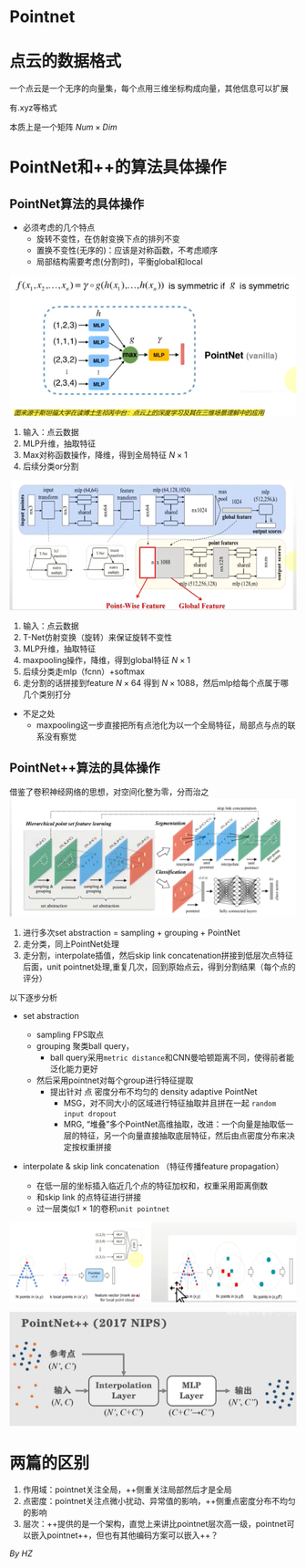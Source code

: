 # Pointnet


# 点云的数据格式
一个点云是一个无序的向量集，每个点用三维坐标构成向量，其他信息可以扩展

有.xyz等格式

本质上是一个矩阵 $Num \times Dim$
# PointNet和++的算法具体操作
## PointNet算法的具体操作
- 必须考虑的几个特点
  - 旋转不变性，在仿射变换下点的排列不变
  - 置换不变性(无序的)：应该是对称函数，不考虑顺序
  - 局部结构需要考虑(分割时)，平衡global和local

![alt text](image.png)
1. 输入：点云数据
2. MLP升维，抽取特征
3. Max对称函数操作，降维，得到全局特征 $N \times 1$
4. 后续分类or分割 

![alt text](image-1.png)
1. 输入：点云数据
2. T-Net仿射变换（旋转）来保证旋转不变性
3. MLP升维，抽取特征
4. maxpooling操作，降维，得到global特征 $N \times 1$
5. 后续分类走mlp（fcnn）+softmax
6. 走分割的话拼接到feature $N\times 64$ 得到 $N\times 1088$，然后mlp给每个点属于哪几个类别打分



- 不足之处
  - maxpooling这一步直接把所有点池化为以一个全局特征，局部点与点的联系没有察觉 


## PointNet++算法的具体操作
借鉴了卷积神经网络的思想，对空间化整为零，分而治之
![alt text](image-3.png)
1. 进行多次set abstraction = sampling + grouping + PointNet
2. 走分类，同上PointNet处理
3. 走分割，interpolate插值，然后skip link concatenation拼接到低层次点特征后面，unit pointnet处理,重复几次，回到原始点云，得到分割结果（每个点的评分）



以下逐步分析
- set abstraction
  - sampling FPS取点
  - grouping 聚类ball query，
    - ball query采用`metric distance`和CNN曼哈顿距离不同，使得前者能泛化能力更好  
  - 然后采用pointnet对每个group进行特征提取
    - 提出针对 点 密度分布不均匀的 density adaptive PointNet
      - MSG，对不同大小的区域进行特征抽取并且拼在一起 `random input dropout`
      - MRG, “堆叠”多个PointNet高维抽取，改进：一个向量是抽取低一层的特征，另一个向量直接抽取底层特征，然后由点密度分布来决定按权重拼接

- interpolate & skip link concatenation （特征传播feature propagation）
  - 在低一层的坐标插入临近几个点的特征加权和，权重采用距离倒数
  - 和skip link 的点特征进行拼接
  - 过一层类似1 $\times$ 1的卷积`unit pointnet`

![alt text](image-2.png)

![alt text](image-4.png)
# 两篇的区别
1. 作用域：pointnet关注全局，++侧重关注局部然后才是全局
2. 点密度：pointnet关注点微小扰动、异常值的影响，++侧重点密度分布不均匀的影响
3. 层次：++提供的是一个架构，直觉上来讲比pointnet层次高一级，pointnet可以嵌入pointnet++，但也有其他编码方案可以嵌入++？






$By\ HZ$
